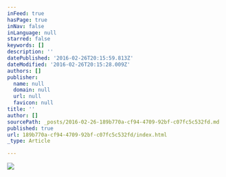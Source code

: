 ```yaml
---
inFeed: true
hasPage: true
inNav: false
inLanguage: null
starred: false
keywords: []
description: ''
datePublished: '2016-02-26T20:15:59.813Z'
dateModified: '2016-02-26T20:15:28.009Z'
authors: []
publisher:
  name: null
  domain: null
  url: null
  favicon: null
title: ''
author: []
sourcePath: _posts/2016-02-26-189b770a-cf94-4709-92bf-c07fc5c532fd.md
published: true
url: 189b770a-cf94-4709-92bf-c07fc5c532fd/index.html
_type: Article

---
```

![](https://the-grid-user-content.s3-us-west-2.amazonaws.com/a390bb4c-41bf-46d2-b022-9ac200b1ed5d.jpg)